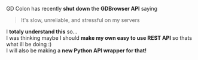 GD Colon has recently **shut down** the **GDBrowser API** saying
> It's slow, unreliable, and stressful on my servers  

I **totaly understand this** so...  
I was thinking maybe I should **make my own easy to use REST API** so thats what ill be doing :)   
I will also be making a **new Python API wrapper for that!**
